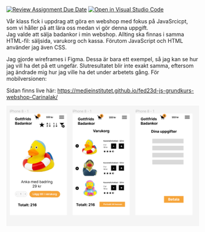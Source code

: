[![Review Assignment Due Date](https://classroom.github.com/assets/deadline-readme-button-24ddc0f5d75046c5622901739e7c5dd533143b0c8e959d652212380cedb1ea36.svg)](https://classroom.github.com/a/lVSydX1g)
[![Open in Visual Studio Code](https://classroom.github.com/assets/open-in-vscode-718a45dd9cf7e7f842a935f5ebbe5719a5e09af4491e668f4dbf3b35d5cca122.svg)](https://classroom.github.com/online_ide?assignment_repo_id=12879009&assignment_repo_type=AssignmentRepo)

Vår klass fick i uppdrag att göra en webshop med fokus på JavaSrcicpt, som vi håller på att lära oss medan vi gör denna uppgift.  
Jag valde att sälja badankor i min webshop. Allting ska finnas i samma HTML-fil: säljsida, varukorg och kassa. Förutom JavaScript och HTML använder jag även CSS. 

Jag gjorde wireframes i Figma. Dessa är bara ett exempel, så jag kan se hur jag vill ha det på ett ungefär. Slutresultatet blir inte exakt samma, eftersom jag ändrade mig hur jag ville ha det under arbetets gång. För mobilversionen:

Sidan finns live här: https://medieinstitutet.github.io/fed23d-js-grundkurs-webshop-Carinalak/

![Wireframe för mobil version](img/wireframe/mobile.png)